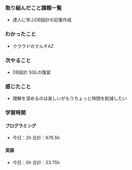 ### 取り組んだこと課題一覧
- 達人に学ぶDB設計の記事作成
### わかったこと
- クラウドのマルチAZ
### 次やること
- DB設計  SQLの復習
### 感じたこと
- 理解を深めるのは楽しいがもうちょっと時間を削減したい
### 学習時間
#### プログラミング
- 今日：2h 合計：676.5h
#### 英語
- 今日：0h 合計：53.75h
